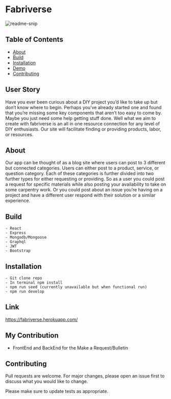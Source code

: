 # Fabriverse

<img src="./client/src/images/readme-img.PNG" alt="readme-snip" />

  ## Table of Contents

  * [About](#about)
  * [Build](#build)
  * [Installation](#installation)
  * [Demo](#demo)
  * [Contributing](#contributing)
  
  ## User Story

   Have you ever been curious about a DIY project you’d like to take up but don’t know where to begin. Perhaps you’ve already started one and found that you’re missing some key components that aren’t too easy to come by. Maybe you just need some help getting stuff done. Well what we aim to create with fabriverse is an all in one resource connection for any level of DIY enthusiasts. Our site will facilitate finding or providing products, labor, or resources. 

  ## About

  Our app can be thought of as a blog site where users can post to 3 different but connected categories. Users can either post to a product, service, or question category. Each of these categories is further divided into two further types for either requesting or providing. So as a user you could post a request for specific materials while also posting your availability to take on some carpentry work. Or you could post about an issue you’re having on a project and have a different user respond with their solution or a similar experience.

  ## Build

    - React 
    - Express
    - Mongodb/Mongoose
    - Graphql
    - JWT
    - Bootstrap

  ## Installation 
  
    - Git clone repo 
    - In terminal npm install
    - npm run seed (currently unavailable but when functional run)
    - npm run develop 

  ## Link
  https://fabriverse.herokuapp.com/
  ## My Contribution
  - FrontEnd and BackEnd for the Make a Request/Bulletin 

  ## Contributing 

  Pull requests are welcome. For major changes, please open an issue first to discuss what you would like to change.

  Please make sure to update tests as appropriate. 


<!-- need to check me query for why it doesn't query in graphql -->
<!--  -->
